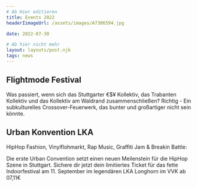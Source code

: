 ```yaml
---
# Ab Hier editieren
title: Events 2022
headerIimageUrl: /assets/images/A7306594.jpg

date: 2022-07-30

# Ab hier nicht mehr
layout: layouts/post.njk
tags: news
---
```




## Flightmode Festival

Was passiert, wenn sich das Stuttgarter €$¥ Kollektiv, das Trabanten Kollektiv und das Kollektiv am Waldrand zusammenschließen?
Richtig - Ein subkulturelles Crossover-Feuerwerk, das bunter und großartiger nicht sein könnte.

## Urban Konvention LKA

HipHop Fashion, Vinylflohmarkt, Rap Music, Graffiti Jam & Breakin Battle:

Die erste Urban Convention setzt einen neuen Meilenstein für die HipHop Szene in Stuttgart. 
Sichere dir jetzt dein limitiertes Ticket für das fette Indoorfestival am 11. September im legendären LKA Longhorn im VVK ab 07,11€